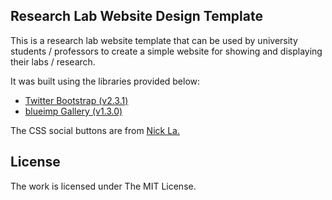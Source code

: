 
## Research Lab Website Design Template

This is a research lab website template that can be used by university students / professors to create a simple website for showing and displaying their labs / research. 

It was built using the libraries provided below:

- [Twitter Bootstrap (v2.3.1)](https://github.com/twbs/bootstrap)
- [blueimp Gallery (v1.3.0)](https://github.com/blueimp/Gallery)

The CSS social buttons are from [Nick La.](http://webdesignerwall.com/tutorials/css-social-buttons)

## License

The work is licensed under The MIT License.
